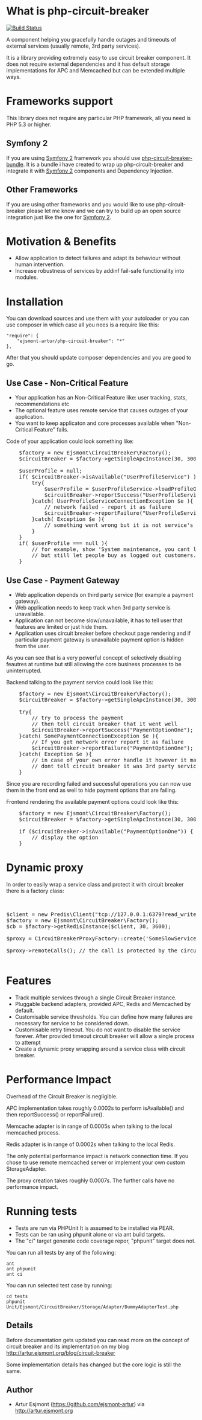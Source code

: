 # What is php-circuit-breaker

[![Build Status](https://travis-ci.org/ejsmont-artur/php-circuit-breaker.png?branch=master)](https://travis-ci.org/ejsmont-artur/php-circuit-breaker)

A component helping you gracefully handle outages and timeouts of external services (usually remote, 3rd party services).

It is a library providing extremely easy to use circuit breaker component. It does not require external dependencies and it has default storage
implementations for APC and Memcached but can be extended multiple ways.

# Frameworks support

This library does not require any particular PHP framework, all you need is PHP 5.3 or higher.

## Symfony 2

If you are using [Symfony 2](https://github.com/symfony/symfony) framework you should use 
[php-circuit-breaker-bundle](https://github.com/ejsmont-artur/php-circuit-breaker-bundle). It is a bundle i have 
created to wrap up php-circuit-breaker and integrate it with [Symfony 2](https://github.com/symfony/symfony) components and Dependency Injection.

## Other Frameworks

If you are using other frameworks and you would like to use php-circuit-breaker please let me know and we can try to 
build up an open source integration just like the one for [Symfony 2](https://github.com/symfony/symfony).

# Motivation & Benefits

* Allow application to detect failures and adapt its behaviour without human intervention.
* Increase robustness of services by addinf fail-safe functionality into modules.

# Installation

You can download sources and use them with your autoloader or you can use composer in which case all you nees is a require like this:

    "require": {
        "ejsmont-artur/php-circuit-breaker": "*"
    },

After that you should update composer dependencies and you are good to go.

## Use Case - Non-Critical Feature

* Your application has an Non-Critical Feature like: user tracking, stats, recommendations etc
* The optional feature uses remote service that causes outages of your application.
* You want to keep applicaton and core processes available when "Non-Critical Feature" fails.

Code of your application could look something like:
<pre>
    $factory = new Ejsmont\CircuitBreaker\Factory();
    $circuitBreaker = $factory->getSingleApcInstance(30, 300);

    $userProfile = null;
    if( $circuitBreaker->isAvailable("UserProfileService") ){
        try{
            $userProfile = $userProfileService->loadProfileOrWhatever();
            $circuitBreaker->reportSuccess("UserProfileService");
        }catch( UserProfileServiceConnectionException $e ){
            // network failed - report it as failure
            $circuitBreaker->reportFailure("UserProfileService");
        }catch( Exception $e ){
            // something went wrong but it is not service's fault, dont report as failure
        }
    }
    if( $userProfile === null ){
        // for example, show 'System maintenance, you cant login now.' message
        // but still let people buy as logged out customers.
    }
</pre>

## Use Case - Payment Gateway

* Web application depends on third party service (for example a payment gateway).
* Web application needs to keep track when 3rd party service is unavailable.
* Application can not become slow/unavailable, it has to tell user that features are limited or just hide them.
* Application uses circuit breaker before checkout page rendering and if particular payment gateway is unavailable 
payment option is hidden from the user.

As you can see that is a very powerful concept of selectively disabling feautres at runtime but still allowing the
core business processes to be uninterrupted.

Backend talking to the payment service could look like this:
<pre>
    $factory = new Ejsmont\CircuitBreaker\Factory();
    $circuitBreaker = $factory->getSingleApcInstance(30, 300);

    try{
        // try to process the payment
        // then tell circuit breaker that it went well
        $circuitBreaker->reportSuccess("PaymentOptionOne");
    }catch( SomePaymentConnectionException $e ){
        // If you get network error report it as failure
        $circuitBreaker->reportFailure("PaymentOptionOne");
    }catch( Exception $e ){
        // in case of your own error handle it however it makes sense but
        // dont tell circuit breaker it was 3rd party service failure
    }
</pre>

Since you are recording failed and successful operations you can now use them in the front end as well 
to hide payment options that are failing.

Frontend rendering the available payment options could look like this:
<pre>
    $factory = new Ejsmont\CircuitBreaker\Factory();
    $circuitBreaker = $factory->getSingleApcInstance(30, 300);

    if ($circuitBreaker->isAvailable("PaymentOptionOne")) {
        // display the option
    }
</pre>

# Dynamic proxy

In order to easily wrap a service class and protect it with circuit breaker there is a factory class:

<pre>


$client = new Predis\Client("tcp://127.0.0.1:6379?read_write_timeout=0");
$factory = new Ejsmont\CircuitBreaker\Factory();
$cb = $factory->getRedisInstance($client, 30, 3600);

$proxy = CircuitBreakerProxyFactory::create('SomeSlowService', $circuitBreaker, ["constructor", "arguments"]);

$proxy->remoteCalls(); // the call is protected by the circuit breaker

</pre>

# Features

* Track multiple services through a single Circuit Breaker instance.
* Pluggable backend adapters, provided APC, Redis and Memcached by default.
* Customisable service thresholds. You can define how many failures are necessary for service to be considered down.
* Customisable retry timeout. You do not want to disable the service forever. After provided timeout 
circuit breaker will allow a single process to attempt 
* Create a dynamic proxy wrapping around a service class with circuit breaker.


# Performance Impact

Overhead of the Circuit Breaker is negligible. 

APC implementation takes roughly 0.0002s to perform isAvailable() and then reportSuccess() or reportFailure().

Memcache adapter is in range of 0.0005s when talking to the local memcached process. 

Redis adapter is in range of 0.0002s when talking to the local Redis.

The only potential performance impact is network connection time. If you chose to use remote memcached server or
implement your own custom StorageAdapter.

The proxy creation takes roughly 0.0007s. The further calls have no performance impact.


# Running tests

* Tests are run via PHPUnit It is assumed to be installed via PEAR.
* Tests can be ran using phpunit alone or via ant build targets.
* The "ci" target generate code coverage repor, "phpunit" target does not.

You can run all tests by any of the following:

    ant
    ant phpunit
    ant ci

You can run selected test case by running:

    cd tests
    phpunit Unit/Ejsmont/CircuitBreaker/Storage/Adapter/DummyAdapterTest.php

## Details

Before documentation gets updated you can read more on the concept of circuit breaker and
its implementation on my blog http://artur.ejsmont.org/blog/circuit-breaker

Some implementation details has changed but the core logic is still the same.

## Author

* Artur Esjmont (https://github.com/ejsmont-artur) via http://artur.ejsmont.org

